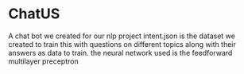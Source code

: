# ChatUS
A chat bot we created for our nlp project
intent.json is the dataset we created to train this with questions on different topics along with their answers as data to train.
the neural network used is the feedforward multilayer preceptron
